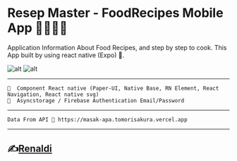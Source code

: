 # Resep Master - FoodRecipes Mobile App 👨‍🍳👩‍🍳

Application Information About Food Recipes, and step by step to cook. This App built by using react native (Expo) 📱.

![alt](https://cdn.jsdelivr.net/gh/renaldi99/assets-cdn@master/image/resep-master1)
![alt](https://cdn.jsdelivr.net/gh/renaldi99/assets-cdn@master/image/resep-master2)

---

```
📌  Component React native (Paper-UI, Native Base, RN Element, React Navigation, React native svg)
📌  Asyncstorage / Firebase Authentication Email/Password
```

---

```
Data From API 🚀 https://masak-apa.tomorisakura.vercel.app
```

---

## ✍️[Renaldi](https://www.instagram.com/renaldi_smmra/)
